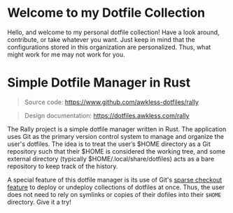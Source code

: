 <!--
SPDX-FileCopyrightText: 2024 Jason Pena <jasonpena@awkless.com>
SPDX-License-Identifier: CC-BY-SA-4.0
-->

# Welcome to my Dotfile Collection

Hello, and welcome to my personal dotfile collection! Have a look around,
contribute, or take whatever you want. Just keep in mind that the configurations
stored in this organization are personalized. Thus, what might work for me may
not work for you.

# Simple Dotfile Manager in Rust

> Source code: <https://www.github.com/awkless-dotfiles/rally>

> Design documentation: <https://dotfiles.awkless.com/rally>

The Rally project is a simple dotfile manager written in Rust. The application
uses Git as the primary version control system to manage and organize the user's
dotfiles. The idea is to treat the user’s $HOME directory as a Git repository
such that their $HOME is considered the working tree, and some external
directory (typically $HOME/.local/share/dotfiles) acts as a bare repository to
keep track of the history.

A special feature of this dotfile manager is its use of Git's [sparse checkout
feature][sparse-checkout] to deploy or undeploy collections of dotfiles at once.
Thus, the user does not need to rely on symlinks or copies of their dofiles into
their `$HOME` directory. Give it a try!

[sparse-checkout]: https://git-scm.com/docs/git-sparse-checkout
